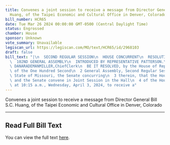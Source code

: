 ```yaml
---
title: Convenes a joint session to receive a message from Director General Bill S.C.
  Huang, of the Taipei Economic and Cultural Office in Denver, Colorado
bill_number: HCR65
date: Tue Mar 26 2024 00:00:00 GMT-0500 (Central Daylight Time)
status: Engrossed
chamber: House
sponsor: Unknown
vote_summary: Unavailable
legiscan_url: https://legiscan.com/MO/text/HCR65/id/2968103
draft: false
bill_text: "|\n  SECOND REGULAR SESSION\n  HOUSE CONCURRENT\n  RESOLUTION NO. 65\n\
  \  102ND GENERAL ASSEMBLY\n  INTRODUCED BY REPRESENTATIVE PATTERSON.\n  6015H.01I\
  \ DANARADEMANMILLER,ChiefClerk\n  BE IT RESOLVED, by the House of Representatives\
  \ of the One Hundred Second\n  2 General Assembly, Second Regular Session, of the\
  \ State of Missouri, the Senate concurring\n  3 therein, that the House of Representatives\
  \ and the Senate convene in Joint Session in the Hall\n  4 of the House of Representatives\
  \ at 10:15 a.m., Wednesday, April 3, 2024, to receive a"
---
```

Convenes a joint session to receive a message from Director General Bill S.C. Huang, of the Taipei Economic and Cultural Office in Denver, Colorado

---

## Read Full Bill Text

You can view the full text [here](https://legiscan.com/MO/text/HCR65/id/2968103).

